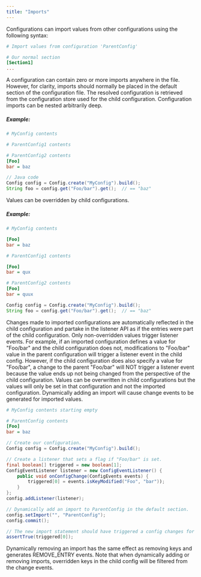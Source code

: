 ```yaml
---
title: "Imports"
---
```


Configurations can import values from other configurations using the following syntax:
```ini
# Import values from configuration 'ParentConfig'

# Our normal section
[Section1]
...
```
A configuration can contain zero or more imports anywhere in the file.
However, for clarity, imports should normally be placed in the default section of the configuration file.
The resolved configuration is retrieved from the configuration store used for the child configuration.
Configuration imports can be nested arbitrarily deep.
##### Example:
```ini
# MyConfig contents

```
```ini
# ParentConfig1 contents

```
```ini
# ParentConfig2 contents
[Foo]
bar = baz
```
```java
// Java code
Config config = Config.create("MyConfig").build();
String foo = config.get("Foo/bar").get();  // == "baz"
```
Values can be overridden by child configurations.
##### Example:
```ini
# MyConfig contents

[Foo]
bar = baz
```
```ini
# ParentConfig1 contents

[Foo]
bar = qux
```
```ini
# ParentConfig2 contents
[Foo]
bar = quux
```
```java
Config config = Config.create("MyConfig").build();
String foo = config.get("Foo/bar").get();  // == "baz"
```
Changes made to imported configurations are automatically reflected in the child configuration and
partake in the listener API as if the entries were part of the child configuration.
Only non-overridden values trigger listener events.  For example, if an imported configuration
defines a value for "Foo/bar" and the child configuration does not, modifications to
"Foo/bar" value in the parent configuration will trigger a listener event in the child config.
However, if the child configuration does also specify a value for "Foo/bar", a change to the parent
"Foo/bar" will NOT trigger a listener event because the value ends up not being changed from
the perspective of the child configuration.
Values can be overwritten in child configurations but the values will only be set in that configuration
and not the imported configuration.
Dynamically adding an import will cause change events to be generated for imported values.
```ini
# MyConfig contents starting empty
```
```ini
# ParentConfig contents
[Foo]
bar = baz
```
```java
// Create our configuration.
Config config = Config.create("MyConfig").build();

// Create a listener that sets a flag if "Foo/bar" is set.
final boolean[] triggered = new boolean[1];
ConfigEventListener listener = new ConfigEventListener() {
    public void onConfigChange(ConfigEvents events) {
        triggered[0] = events.isKeyModified("Foo", "bar"));
    }
};
config.addListener(listener);

// Dynamically add an import to ParentConfig in the default section.
config.setImport("", "ParentConfig");
config.commit();

// The new import statement should have triggered a config changes for imported values.
assertTrue(triggered[0]);
```
Dynamically removing an import has the same effect as removing keys and generates REMOVE_ENTRY events.
Note that when dynamically adding or removing imports, overridden keys in the child config will be filtered
from the change events.